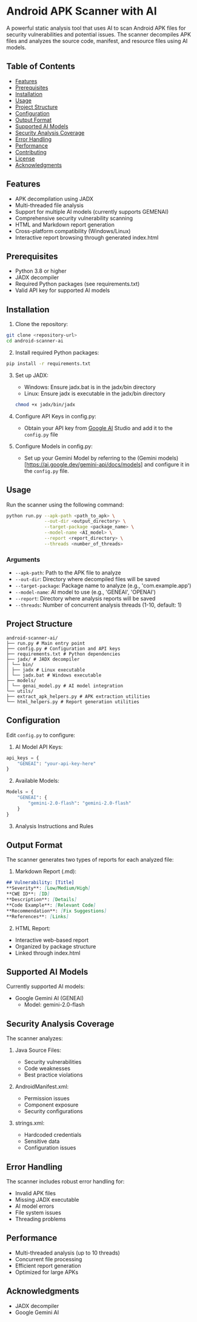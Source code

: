 # Android APK Scanner with AI

A powerful static analysis tool that uses AI to scan Android APK files for security vulnerabilities and potential issues. The scanner decompiles APK files and analyzes the source code, manifest, and resource files using AI models.

## Table of Contents
- [Features](#features)
- [Prerequisites](#prerequisites)
- [Installation](#installation)
- [Usage](#usage)
- [Project Structure](#project-structure)
- [Configuration](#configuration)
- [Output Format](#output-format)
- [Supported AI Models](#supported-ai-models)
- [Security Analysis Coverage](#security-analysis-coverage)
- [Error Handling](#error-handling)
- [Performance](#performance)
- [Contributing](#contributing)
- [License](#license)
- [Acknowledgments](#acknowledgments)



## Features

- APK decompilation using JADX
- Multi-threaded file analysis
- Support for multiple AI models (currently supports GEMENAI)
- Comprehensive security vulnerability scanning
- HTML and Markdown report generation
- Cross-platform compatibility (Windows/Linux)
- Interactive report browsing through generated index.html


## Prerequisites

- Python 3.8 or higher
- JADX decompiler
- Required Python packages (see requirements.txt)
- Valid API key for supported AI models

## Installation

1. Clone the repository:
```bash
git clone <repository-url>
cd android-scanner-ai
```

2. Install required Python packages:
```bash
pip install -r requirements.txt
```

3. Set up JADX:
   - Windows: Ensure jadx.bat is in the jadx/bin directory
   - Linux: Ensure jadx is executable in the jadx/bin directory
   ```bash
   chmod +x jadx/bin/jadx
   ```

4. Configure API Keys in config.py:
   - Obtain your API key from [Google AI](https://aistudio.google.com/app/apikey) Studio and add it to the `config.py` file

5. Configure Models in config.py:
   - Set up your Gemini Model by referring to the (Gemini models)[https://ai.google.dev/gemini-api/docs/models] and configure it in the `config.py` file.


## Usage

Run the scanner using the following command:

```bash
python run.py --apk-path <path_to_apk> \
              --out-dir <output_directory> \
              --target-package <package_name> \
              --model-name <AI_model> \
              --report <report_directory> \
              --threads <number_of_threads>
```

### Arguments

- `--apk-path`: Path to the APK file to analyze
- `--out-dir`: Directory where decompiled files will be saved
- `--target-package`: Package name to analyze (e.g., 'com.example.app')
- `--model-name`: AI model to use (e.g., 'GENEAI', 'OPENAI')
- `--report`: Directory where analysis reports will be saved
- `--threads`: Number of concurrent analysis threads (1-10, default: 1)

## Project Structure

```
android-scanner-ai/
├── run.py # Main entry point
├── config.py # Configuration and API keys
├── requirements.txt # Python dependencies
├── jadx/ # JADX decompiler
│ └── bin/
│ ├── jadx # Linux executable
│ └── jadx.bat # Windows executable
├── models/
│ └── genai_model.py # AI model integration
└── utils/
├── extract_apk_helpers.py # APK extraction utilities
└── html_helpers.py # Report generation utilities
```

## Configuration

Edit `config.py` to configure:

1. AI Model API Keys:
```python
api_keys = {
    "GENEAI": "your-api-key-here"
}
```

2. Available Models:
```python
Models = {
    "GENEAI": {
        "gemini-2.0-flash": "gemini-2.0-flash"
    }
}
```

3. Analysis Instructions and Rules

## Output Format

The scanner generates two types of reports for each analyzed file:

1. Markdown Report (.md):
```markdown
## Vulnerability: [Title]
**Severity**: [Low/Medium/High]
**CWE ID**: [ID]
**Description**: [Details]
**Code Example**: [Relevant Code]
**Recommendation**: [Fix Suggestions]
**References**: [Links]
```

2. HTML Report:
- Interactive web-based report
- Organized by package structure
- Linked through index.html

## Supported AI Models

Currently supported AI models:
- Google Gemini AI (GENEAI)
  - Model: gemini-2.0-flash

## Security Analysis Coverage

The scanner analyzes:

1. Java Source Files:
   - Security vulnerabilities
   - Code weaknesses
   - Best practice violations

2. AndroidManifest.xml:
   - Permission issues
   - Component exposure
   - Security configurations

3. strings.xml:
   - Hardcoded credentials
   - Sensitive data
   - Configuration issues

## Error Handling

The scanner includes robust error handling for:
- Invalid APK files
- Missing JADX executable
- AI model errors
- File system issues
- Threading problems

## Performance

- Multi-threaded analysis (up to 10 threads)
- Concurrent file processing
- Efficient report generation
- Optimized for large APKs


## Acknowledgments

- JADX decompiler
- Google Gemini AI
